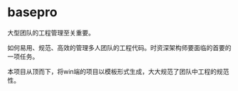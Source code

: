 # basepro
大型团队的工程管理至关重要。

如何易用、规范、高效的管理多人团队的工程代码。时资深架构师要面临的首要的一项任务。

本项目从顶而下，将win端的项目以模板形式生成，大大规范了团队中工程的规范性。

